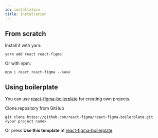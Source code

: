 ```yaml
---
id: installation
title: Installation
---
```


## From scratch

Install it with yarn:

```
yarn add react react-figma
```

Or with npm:

```
npm i react react-figma --save
```

## Using boilerplate

You can use [react-figma-boilerplate](https://github.com/react-figma/react-figma-boilerplate) for creating own projects.

Clone repository from GitHub

```
git clone https://github.com/react-figma/react-figma-boilerplate.git <your project name>
```

Or press **Use this template** at [react-figma-boilerplate](https://github.com/react-figma/react-figma-boilerplate).




